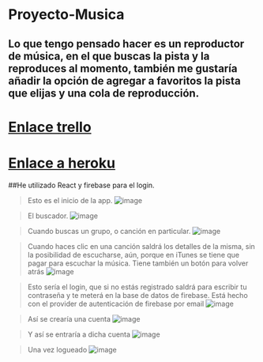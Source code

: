 # Proyecto-Musica

## Lo que tengo pensado hacer es un reproductor de música, en el que buscas la pista y la reproduces al momento, también me gustaría añadir la opción de agregar a favoritos la pista que elijas y una cola de reproducción.

# [Enlace trello](https://trello.com/b/J3rCUcIj/proyecto-gabri)


# [Enlace a heroku](https://proyecto-musica.herokuapp.com/)

##He utilizado React y firebase para el login.

>Esto es el inicio de la app.
![image](https://user-images.githubusercontent.com/56442515/110180968-17903980-7e0b-11eb-9869-2b9a0db6b569.png)


>El buscador.
![image](https://user-images.githubusercontent.com/56442515/110181040-38588f00-7e0b-11eb-8dda-9796e8fc38f0.png)


>Cuando buscas un grupo, o canción en particular.
![image](https://user-images.githubusercontent.com/56442515/110181081-52926d00-7e0b-11eb-959c-800ca4940cdd.png)


>Cuando haces clic en una canción saldrá los detalles de la misma, sin la posibilidad de escucharse, aún, porque en iTunes se tiene que pagar para escuchar la música.
Tiene también un botón para volver atrás
![image](https://user-images.githubusercontent.com/56442515/110181192-8e2d3700-7e0b-11eb-8e38-4a48192ec3cf.png)


>Esto sería el login, que si no estás registrado saldrá para escribir tu contraseña y te meterá en la base de datos de firebase.
Está hecho con el provider de autenticación de firebase por email
![image](https://user-images.githubusercontent.com/56442515/110181385-f845dc00-7e0b-11eb-9164-2b2430ddbed6.png)


>Así se crearía una cuenta
![image](https://user-images.githubusercontent.com/56442515/110181465-21ff0300-7e0c-11eb-9174-c11bd999f6d0.png)


>Y así se entraría a dicha cuenta
![image](https://user-images.githubusercontent.com/56442515/110181499-3f33d180-7e0c-11eb-9c2b-00654a1f5d41.png)


>Una vez logueado
![image](https://user-images.githubusercontent.com/56442515/110181520-507cde00-7e0c-11eb-8f3f-45416e7ac740.png)
